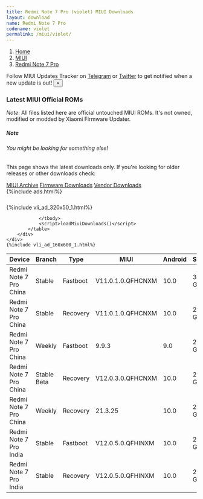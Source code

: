 ```yaml
---
title: Redmi Note 7 Pro (violet) MIUI Downloads
layout: download
name: Redmi Note 7 Pro
codename: violet
permalink: /miui/violet/
---
```

<nav aria-label="breadcrumb">
    <ol class="breadcrumb">
        <li class="breadcrumb-item"><a href="/">Home</a></li>
        <li class="breadcrumb-item"><a href="/miui/">MIUI</a></li>
        <li class="breadcrumb-item active" aria-current="page"><a href="/miui/violet/">Redmi Note 7 Pro</a></li>
    </ol>
</nav>
<div class="alert alert-primary alert-dismissible fade show" role="alert">
    Follow MIUI Updates Tracker on <a href="https://t.me/MIUIUpdatesTracker" class="alert-link">Telegram</a>
     or <a href="https://twitter.com/MiFwUpdater" class="alert-link">Twitter</a> to get notified when a new update is out!
    <button type="button" class="close" data-dismiss="alert" aria-label="Close">
        <span aria-hidden="true">&times;</span>
    </button>
</div>

### Latest MIUI Official ROMs
*Note*: All files listed here are official untouched MIUI ROMs. It's not owned, modified or modded by Xiaomi Firmware Updater.
<div class="card">
  <div class="card-body">
    <h5 class="card-title">Note</h5>
    <h6 class="card-subtitle mb-2 text-muted">You might be looking for something else!</h6>
    <p class="card-text">This page shows the latest downloads only.
     If you're looking for older releases or other downloads check:</p>
    <a href="/archive/miui/violet/" class="card-link">MIUI Archive</a>
    <a href="/firmware/violet/" class="card-link">Firmware Downloads</a>
    <a href="/vendor/violet/" class="card-link">Vendor Downloads</a>
  </div>
</div>
{%include ads.html%}
<div class="row justify-content-center">
    <div class="col-10">
        <div class="table-responsive-md" style="margin-top: 25px;">
            {%include vli_ad_320x50_1.html%}
            <table id="miui" class="display dt-responsive nowrap compact table table-striped table-hover table-sm">
                <thead class="thead-dark">
                    <tr>
                        <th data-ref="device">Device</th>
                        <th data-ref="branch">Branch</th>
                        <th data-ref="type">Type</th>
                        <th data-ref="miui">MIUI</th>
                        <th data-ref="android">Android</th>
                        <th data-ref="size">Size</th>
                        <th data-ref="size">Date</th>
                        <th data-ref="link">Link</th>
                    </tr>
                </thead>
                <tbody>
                <tr><td>Redmi Note 7 Pro China</td><td>Stable</td><td>Fastboot</td><td>V11.0.1.0.QFHCNXM</td><td>10.0</td><td>3.1 GB</td><td>2020-06-03</td><td><a href="/miui/violet/stable/V11.0.1.0.QFHCNXM/">Download</a></td></tr>
<tr><td>Redmi Note 7 Pro China</td><td>Stable</td><td>Recovery</td><td>V11.0.1.0.QFHCNXM</td><td>10.0</td><td>2.2 GB</td><td>2020-06-09</td><td><a href="/miui/violet/stable/V11.0.1.0.QFHCNXM/">Download</a></td></tr>
<tr><td>Redmi Note 7 Pro China</td><td>Weekly</td><td>Fastboot</td><td>9.9.3</td><td>9.0</td><td>2.8 GB</td><td>2019-09-04</td><td><a href="/miui/violet/weekly/9.9.3/">Download</a></td></tr>
<tr><td>Redmi Note 7 Pro China</td><td>Stable Beta</td><td>Recovery</td><td>V12.0.3.0.QFHCNXM</td><td>10.0</td><td>2.4 GB</td><td>2020-10-10</td><td><a href="/miui/violet/stable beta/V12.0.3.0.QFHCNXM/">Download</a></td></tr>
<tr><td>Redmi Note 7 Pro China</td><td>Weekly</td><td>Recovery</td><td>21.3.25</td><td>10.0</td><td>2.3 GB</td><td>2021-03-25</td><td><a href="/miui/violet/weekly/21.3.25/">Download</a></td></tr>
<tr><td>Redmi Note 7 Pro India</td><td>Stable</td><td>Fastboot</td><td>V12.0.5.0.QFHINXM</td><td>10.0</td><td>2.8 GB</td><td>2021-01-11</td><td><a href="/miui/violet/stable/V12.0.5.0.QFHINXM/">Download</a></td></tr>
<tr><td>Redmi Note 7 Pro India</td><td>Stable</td><td>Recovery</td><td>V12.0.5.0.QFHINXM</td><td>10.0</td><td>2.3 GB</td><td>2021-01-17</td><td><a href="/miui/violet/stable/V12.0.5.0.QFHINXM/">Download</a></td></tr>

                </tbody>
                <script>loadMiuiDownloads()</script>
            </table>
        </div>
    </div>
    {%include vli_ad_160x600_1.html%}
</div>
